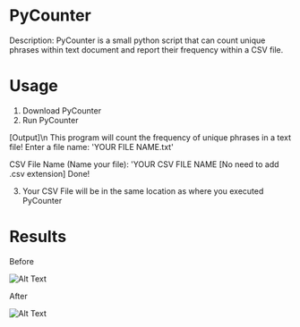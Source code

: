 # PyCounter
Description:
PyCounter is a small python script that can count unique phrases within text document and report their frequency within a CSV file.

# Usage

1. Download PyCounter
2. Run PyCounter

[Output]\n
  This program will count the frequency of unique phrases in a text file!
   Enter a file name: 'YOUR FILE NAME.txt'

CSV File Name (Name your file): 'YOUR CSV FILE NAME     [No need to add .csv extension]
Done!

3. Your CSV File will be in the same location as where you executed PyCounter

# Results

Before

![Alt Text](C:\Users\Atippy\Desktop\Blog\Pictures\Example_Usage_PyCounter.PNG)

After

![Alt Text](C:\Users\Atippy\Desktop\Blog\Pictures\PyCounter_csv.PNG)
